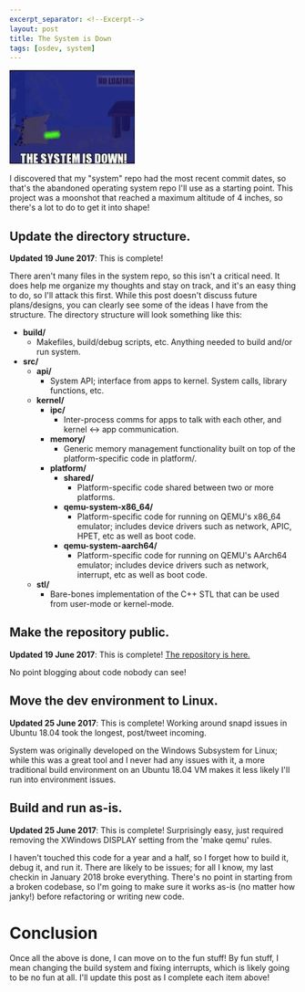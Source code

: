 ```yaml
---
excerpt_separator: <!--Excerpt-->
layout: post
title: The System is Down
tags: [osdev, system]
---
```


![The Cheat...is grounded!](/assets/img/the_system_is_down.gif)

I discovered that my "system" repo had the most recent commit dates, so that's the abandoned operating system repo I'll use as a starting point. This project was a moonshot that reached a maximum altitude of 4 inches, so there's a lot to do to get it into shape! 

<!--Excerpt-->

## Update the directory structure.

**Updated 19 June 2017**: This is complete!

There aren't many files in the system repo, so this isn't a critical need. It does help me organize my thoughts and stay on track, and it's an easy thing to do, so I'll attack this first. While this post doesn't discuss future plans/designs, you can clearly see some of the ideas I have from the structure. The directory structure will look something like this:

* **build/**
    * Makefiles, build/debug scripts, etc. Anything needed to build and/or run system.
* **src/**
    * **api/**
        * System API; interface from apps to kernel. System calls, library functions, etc.
    * **kernel/**
        * **ipc/**
            * Inter-process comms for apps to talk with each other, and kernel <-> app communication.
        * **memory/**
            * Generic memory management functionality built on top of the platform-specific code in platform/.
        * **platform/**
            * **shared/**
                * Platform-specific code shared between two or more platforms.
            * **qemu-system-x86_64/**
                * Platform-specific code for running on QEMU's x86_64 emulator; includes device drivers such as network, APIC, HPET, etc as well as boot code.
            * **qemu-system-aarch64/**
                * Platform-specific code for running on QEMU's AArch64 emulator; includes device drivers such as network, interrupt, etc as well as boot code.
    * **stl/**
        * Bare-bones implementation of the C++ STL that can be used from user-mode or kernel-mode.

## Make the repository public.

**Updated 19 June 2017**: This is complete! [The repository is here.](https://github.com/dbargatz/system)

No point blogging about code nobody can see!

## Move the dev environment to Linux.

**Updated 25 June 2017**: This is complete! Working around snapd issues in Ubuntu 18.04 took the longest, post/tweet incoming.

System was originally developed on the Windows Subsystem for Linux; while this was a great tool and I never had any issues with it, a more traditional build environment on an Ubuntu 18.04 VM makes it less likely I'll run into environment issues.

## Build and run as-is.

**Updated 25 June 2017**: This is complete! Surprisingly easy, just required removing the XWindows DISPLAY setting from the 'make qemu' rules.

I haven't touched this code for a year and a half, so I forget how to build it, debug it, and run it. There are likely to be issues; for all I know, my last checkin in January 2018 broke everything. There's no point in starting from a broken codebase, so I'm going to make sure it works as-is (no matter how janky!) before refactoring or writing new code.

# Conclusion

Once all the above is done, I can move on to the fun stuff! By fun stuff, I mean changing the build system and fixing interrupts, which is likely going to be no fun at all. I'll update this post as I complete each item above!
